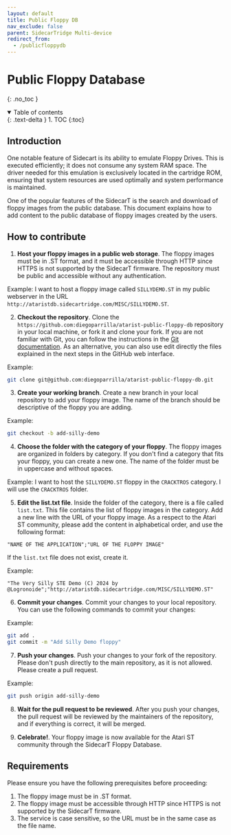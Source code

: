 ```yaml
---
layout: default
title: Public Floppy DB
nav_exclude: false
parent: SidecarTridge Multi-device
redirect_from:
  - /publicfloppydb
---
```


# Public Floppy Database
{: .no_toc }

<details open markdown="block">
  <summary>
    Table of contents
  </summary>
  {: .text-delta }
1. TOC
{:toc}
</details>

## Introduction

One notable feature of Sidecart is its ability to emulate Floppy Drives. This is executed efficiently; it does not consume any system RAM space. The driver needed for this emulation is exclusively located in the cartridge ROM, ensuring that system resources are used optimally and system performance is maintained.

One of the popular features of the SidecarT is the search and download of floppy images from the public database. This document explains how to add content to the public database of floppy images created by the users.

## How to contribute

1. **Host your floppy images in a public web storage**. The floppy images must be in .ST format, and it must be accessible through HTTP since HTTPS is not supported by the SidecarT firmware. The repository must be public and accessible without any authentication.

Example: I want to host a floppy image called `SILLYDEMO.ST` in my public webserver in the URL `http://ataristdb.sidecartridge.com/MISC/SILLYDEMO.ST`. 

2. **Checkout the repository**. Clone the `https://github.com:diegoparrilla/atarist-public-floppy-db` repository in your local machine, or fork it and clone your fork. If you are not familiar with Git, you can follow the instructions in the [Git documentation](https://git-scm.com/book/en/v2/Git-Basics-Getting-a-Git-Repository). As an alternative, you can also use edit directly the files explained in the next steps in the GitHub web interface.

Example: 
```bash
git clone git@github.com:diegoparrilla/atarist-public-floppy-db.git
```

3. **Create your working branch**. Create a new branch in your local repository to add your floppy image. The name of the branch should be descriptive of the floppy you are adding. 

Example:
```bash
git checkout -b add-silly-demo
```

4. **Choose the folder with the category of your floppy**. The floppy images are organized in folders by category. If you don't find a category that fits your floppy, you can create a new one. The name of the folder must be in uppercase and without spaces.

Example: I want to host the `SILLYDEMO.ST` floppy in the `CRACKTROS` category. I will use the `CRACKTROS` folder.

5. **Edit the list.txt file**. Inside the folder of the category, there is a file called `list.txt`. This file contains the list of floppy images in the category. Add a new line with the URL of your floppy image. As a respect to the Atari ST community, please add the content in alphabetical order, and use the following format:

```
"NAME OF THE APPLICATION";"URL OF THE FLOPPY IMAGE"
```

If the `list.txt` file does not exist, create it.

Example:
```
"The Very Silly STE Demo (C) 2024 by @Logronoide";"http://ataristdb.sidecartridge.com/MISC/SILLYDEMO.ST"
```

6. **Commit your changes**. Commit your changes to your local repository. You can use the following commands to commit your changes:

Example:
```bash
git add .
git commit -m "Add Silly Demo floppy"
```

7. **Push your changes**. Push your changes to your fork of the repository. Please don't push directly to the main repository, as it is not allowed. Please create a pull request.

Example:
```bash
git push origin add-silly-demo
```

8. **Wait for the pull request to be reviewed**. After you push your changes, the pull request will be reviewed by the maintainers of the repository, and if everything is correct, it will be merged.

9. **Celebrate!**. Your floppy image is now available for the Atari ST community through the SidecarT Floppy Database.

## Requirements

Please ensure you have the following prerequisites before proceeding:

1. The floppy image must be in .ST format.
2. The floppy image must be accessible through HTTP since HTTPS is not supported by the SidecarT firmware.
3. The service is case sensitive, so the URL must be in the same case as the file name.

